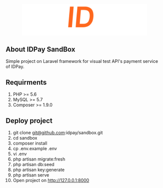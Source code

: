 <p align="center"><img src="public/image/logo-orange.svg" width="400"></p>

## About IDPay SandBox
Simple project on Laravel framework for visual test API's payment service of IDPay.

## Requirments

1. PHP >= 5.6
2. MySQL >= 5.7
3. Composer >= 1.9.0

## Deploy project

1. git clone git@github.com:idpay/sandbox.git
2. cd sandbox
3. composer install
4. cp .env.example .env
5. vi .env
6. php artisan migrate:fresh
7. php artisan db:seed
8. php artisan key:generate
9. php artisan serve
10. Open project on http://127.0.0.1:8000
